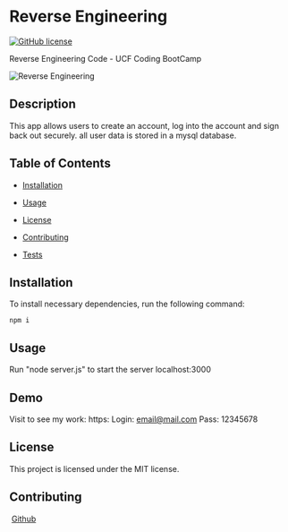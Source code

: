 # Reverse Engineering

[![GitHub license](https://img.shields.io/badge/license-MIT-blue.svg)](https://github.com/cynmojica1231/Homework14)

Reverse Engineering Code - UCF Coding BootCamp

![Reverse Engineering]()

## Description

This app allows users to create an account, log into the account and sign back out securely. all user data is stored in a mysql database.

## Table of Contents

- [Installation](#installation)

- [Usage](#usage)

- [License](#license)

- [Contributing](#contributing)

- [Tests](#tests)

## Installation

To install necessary dependencies, run the following command:
​

```
npm i
```

## Usage

Run "node server.js" to start the server localhost:3000

## Demo

Visit to see my work: https:
Login: email@mail.com Pass: 12345678

## License

This project is licensed under the MIT license.

## Contributing

​
[Github]('https://github.com/cynmojica1231/Homework14')

